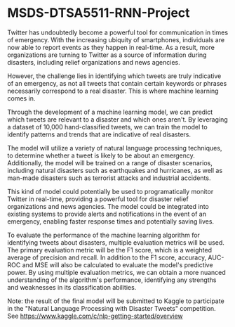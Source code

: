 # MSDS-DTSA5511-RNN-Project

Twitter has undoubtedly become a powerful tool for communication in times of emergency. With the increasing ubiquity of smartphones, individuals are now able to report events as they happen in real-time. As a result, more organizations are turning to Twitter as a source of information during disasters, including relief organizations and news agencies.

However, the challenge lies in identifying which tweets are truly indicative of an emergency, as not all tweets that contain certain keywords or phrases necessarily correspond to a real disaster. This is where machine learning comes in.

Through the development of a machine learning model, we can predict which tweets are relevant to a disaster and which ones aren't. By leveraging a dataset of 10,000 hand-classified tweets, we can train the model to identify patterns and trends that are indicative of real disasters.

The model will utilize a variety of natural language processing techniques, to determine whether a tweet is likely to be about an emergency. Additionally, the model will be trained on a range of disaster scenarios, including natural disasters such as earthquakes and hurricanes, as well as man-made disasters such as terrorist attacks and industrial accidents.

This kind of model could potentially be used to programatically monitor Twitter in real-time, providing a powerful tool for disaster relief organizations and news agencies. The model could be integrated into existing systems to provide alerts and notifications in the event of an emergency, enabling faster response times and potentially saving lives.

To evaluate the performance of the machine learning algorithm for identifying tweets about disasters, multiple evaluation metrics will be used. The primary evaluation metric will be the F1 score, which is a weighted average of precision and recall. In addition to the F1 score, accuracy, AUC-ROC and MSE will also be calculated to evaluate the model's predictive power. By using multiple evaluation metrics, we can obtain a more nuanced understanding of the algorithm's performance, identifying any strengths and weaknesses in its classification abilities.

Note: the result of the final model will be submitted to Kaggle to participate in the "Natural Language Processing with Disaster Tweets" competition. See https://www.kaggle.com/c/nlp-getting-started/overview
